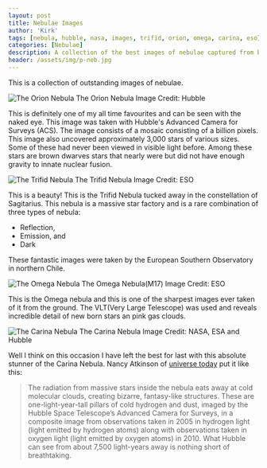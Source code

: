 ```yaml
---
layout: post
title: Nebulae Images
author: 'Kirk'
tags: [nebula, hubble, nasa, images, trifid, orion, omega, carina, eso]
categories: [Nebulae]
description: A collection of the best images of nebulae captured from both space and earth based telescopes.
header: /assets/img/p-neb.jpg
---
```

This is a collection of outstanding images of nebulae.

![The Orion Nebula](/images/orion-nebula.jpg)
<span class="caption text-muted">The Orion Nebula Image Credit: Hubble</span>

This is definitely one of my all time favourites and can be seen with the naked eye. This image was taken with Hubble's Advanced Camera for Surveys (ACS). The image consists of a mosaic consisting of a billion pixels. This image also uncovered approximately 3,000 stars of various sizes. Some of these had never been viewed in visible light before. Among these stars are brown dwarves stars that nearly were but did not have enough gravity to innate nuclear fusion.

![The Trifid Nebula](/images/trifid-nebula.jpg)
<span class="caption text-muted">The Trifid Nebula Image Credit: ESO</span>

This is a beauty! This is the Trifid Nebula tucked away in the constellation of Sagitarius. This nebula is a massive star factory and is a rare combination of three types of nebula:

- Reflection,
- Emission, and
- Dark

These fantastic images were taken by the European Southern Observatory in northern Chile.

![The Omega Nebula](/images/m-17.jpg)
<span class="caption text-muted">The Omega Nebula(M17) Image Credit: ESO</span>

This is the Omega nebula and this is one of the sharpest images ever taken of it from the ground. The VLT(Very Large Telescope) was used and reveals incredible detail of new born stars an pink gas clouds.

![The Carina Nebula](/images/carina-nebula.jpg)
<span class="caption text-muted">The Carina Nebula Image Credit: NASA, ESA and Hubble</span>

Well I think on this occasion I have left the best for last with this absolute stunner of the Carina Nebula. Nancy Atkinson of [universe today](http://www.universetoday.com) put it like this:
> The radiation from massive stars inside the nebula eats away at cold molecular clouds, creating bizarre, fantasy-like structures. These are one-light-year-tall pillars of cold hydrogen and dust, imaged by the Hubble Space Telescope’s Advanced Camera for Surveys, in a composite image from observations taken in 2005 in hydrogen light (light emitted by hydrogen atoms) along with observations taken in oxygen light (light emitted by oxygen atoms) in 2010. What Hubble can see from about 7,500 light-years away is nothing short of breathtaking.
